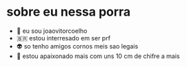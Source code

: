 # sobre eu nessa porra 
- 👋 eu sou joaovitorcoelho 
- 🇧🇷 estou interresado em ser prf 
- 👽 so tenho amigos cornos meis sao legais 
- 💞️ estou apaixonado mais com uns 10 cm de chifre a mais
